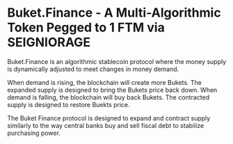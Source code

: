 # Buket.Finance - A Multi-Algorithmic Token Pegged to 1 FTM via SEIGNIORAGE

Buket.Finance is an algorithmic stablecoin protocol where the money supply is dynamically adjusted to meet changes in money demand.

When demand is rising, the blockchain will create more Bukets. The expanded supply is designed to bring the Bukets price back down.
When demand is falling, the blockchain will buy back Bukets. The contracted supply is designed to restore Buekts price.

The Buket Finance protocol is designed to expand and contract supply similarly to the way central banks buy and sell fiscal debt to stabilize purchasing power. 

